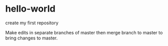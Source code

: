 # hello-world
create my first repository

Make edits in separate branches of master then merge branch to master to bring changes to master.
